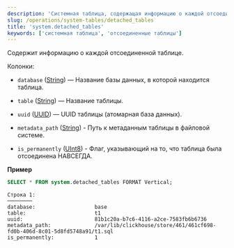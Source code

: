 ```yaml
---
description: 'Системная таблица, содержащая информацию о каждой отсоединенной таблице.'
slug: /operations/system-tables/detached_tables
title: 'system.detached_tables'
keywords: ['системная таблица', 'отсоединенные таблицы']
---
```


Содержит информацию о каждой отсоединенной таблице.

Колонки:

- `database` ([String](../../sql-reference/data-types/string.md)) — Название базы данных, в которой находится таблица.

- `table` ([String](../../sql-reference/data-types/string.md)) — Название таблицы.

- `uuid` ([UUID](../../sql-reference/data-types/uuid.md)) — UUID таблицы (атомарная база данных).

- `metadata_path` ([String](../../sql-reference/data-types/string.md)) - Путь к метаданным таблицы в файловой системе.

- `is_permanently` ([UInt8](../../sql-reference/data-types/int-uint.md)) - Флаг, указывающий на то, что таблица была отсоединена НАВСЕГДА.


**Пример**

```sql
SELECT * FROM system.detached_tables FORMAT Vertical;
```

```text
Строка 1:
────────
database:                   base
table:                      t1
uuid:                       81b1c20a-b7c6-4116-a2ce-7583fb6b6736
metadata_path:              /var/lib/clickhouse/store/461/461cf698-fd0b-406d-8c01-5d8fd5748a91/t1.sql
is_permanently:             1
```
